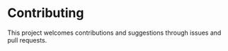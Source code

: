 # Contributing

This project welcomes contributions and suggestions through issues and pull requests.
